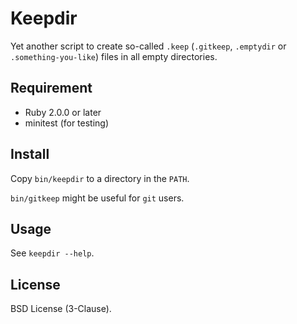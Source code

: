 # Keepdir

Yet another script to create so-called `.keep` (`.gitkeep`, `.emptydir` or
`.something-you-like`) files in all empty directories.

## Requirement

* Ruby 2.0.0 or later
* minitest (for testing)

## Install

Copy `bin/keepdir` to a directory in the `PATH`.

`bin/gitkeep` might be useful for `git` users.

## Usage

See `keepdir --help`.

## License

BSD License (3-Clause).
